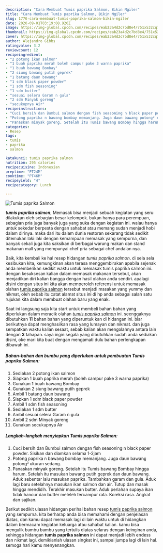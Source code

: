 ```yaml
---
description: "Cara Membuat Tumis paprika Salmon, Bikin Ngiler"
title: "Cara Membuat Tumis paprika Salmon, Bikin Ngiler"
slug: 1770-cara-membuat-tumis-paprika-salmon-bikin-ngiler
date: 2020-09-01T03:19:08.920Z
image: https://img-global.cpcdn.com/recipes/eab23a4d2c7bd8e4/751x532cq70/tumis-paprika-salmon-foto-resep-utama.jpg
thumbnail: https://img-global.cpcdn.com/recipes/eab23a4d2c7bd8e4/751x532cq70/tumis-paprika-salmon-foto-resep-utama.jpg
cover: https://img-global.cpcdn.com/recipes/eab23a4d2c7bd8e4/751x532cq70/tumis-paprika-salmon-foto-resep-utama.jpg
author: Alejandro Gibbs
ratingvalue: 3.2
reviewcount: 12
recipeingredient:
- "2 potong ikan salmon"
- "1 buah paprika merah boleh campur pake 3 warna paprika"
- "1 buah bawang Bombay"
- "2 siung bawang putih geprek"
- "1 batang daun bawang"
- "1 sdm black paper powder"
- "1 sdm fish seasoning"
- "1 sdm butter"
- "sesuai selera Garam n gula"
- "2 sdm Minyak goreng"
- "secukupnya Air"
recipeinstructions:
- "Cuci bersih dan Bumbui salmon dengan fish seasoning n black paper powder. Sisikan dan diamkan selama 1-2jam"
- "Potong paprika n bawang bombay memanjang. Juga daun bawang potong² ukuran sedang."
- "Panaskan minyak goreng. Setelah itu Tumis bawang Bombay hingga harum. Setelah itu masukan bawang putih geprek dan daun bawang. Aduk sebentar lalu masukan paprika. Tambahkan garam dan gula. Aduk lagi baru setelahnya masukan ikan salmon dan air. Tutup dan masak hingga mendidih. Terakhir masukan butter. Aduk perlahan supaya ikan tidak hancur dan butter meleleh tercampur rata. Koreksi rasa. Angkat dan sajikan."
categories:
- Resep
tags:
- tumis
- paprika
- salmon

katakunci: tumis paprika salmon 
nutrition: 295 calories
recipecuisine: Indonesian
preptime: "PT24M"
cooktime: "PT46M"
recipeyield: "4"
recipecategory: Lunch

---
```



![Tumis paprika Salmon](https://img-global.cpcdn.com/recipes/eab23a4d2c7bd8e4/751x532cq70/tumis-paprika-salmon-foto-resep-utama.jpg)

<b><i>tumis paprika salmon</i></b>, Memasak bisa menjadi sebuah kegiatan yang seru dilakukan oleh sebagian besar kelompok. bukan hanya para perempuan, sebagian pria juga banyak juga yang suka dengan kegiatan ini. walau hanya untuk sekedar berpesta dengan sahabat atau memang sudah menjadi hobi dalam dirinya. maka dari itu dalam dunia restoran sekarang tidak sedikit ditemukan laki laki dengan kemampuan memasak yang sempurna, dan banyak sekali juga kita saksikan di berbagai warung makan dan stand makanan mall yang mempunyai chef pria sebagai chef andalan nya.



Baik, kita kembali ke hal resep hidangan <i>tumis paprika salmon</i>. di sela sela kesibukan kita, kemungkinan akan terasa menggembirakan apabila sejenak anda memberikan sedikit waktu untuk memasak tumis paprika salmon ini. dengan kesuksesan kalian dalam memasak makanan tersebut, akan menjadikan diri kalian bangga dengan hasil olahan anda sendiri. apalagi disini dengan situs ini kita akan memperoleh referensi untuk memasak olahan <u>tumis paprika salmon</u> tersebut menjadi masakan yang yummy dan nikmat, oleh sebab itu catat alamat situs ini di hp anda sebagai salah satu rujukan kita dalam membuat olahan baru yang enak.


Saat ini langsung saja kita start untuk membeli bahan bahan yang diperlukan dalam meracik olahan <u><i>tumis paprika salmon</i></u> ini. seenggaknya dibutuhkan <b>11</b> bahan bahan yang diperuntuk kan di hidangan ini. biar berikutnya dapat menghasilkan rasa yang lumayan dan nikmat. dan juga sempatkan waktu kalian sesaat, sebab kalian akan mengolahnya antara lain dengan <b>3</b> tahapan. saya ingin segala yang dibutuhkan sudah anda sediakan disini, oke mari kita buat dengan mengamati dulu bahan perlengkapan dibawah ini.

<!--inarticleads1-->

##### Bahan-bahan dan bumbu yang diperlukan untuk pembuatan Tumis paprika Salmon:

1. Sediakan 2 potong ikan salmon
1. Siapkan 1 buah paprika merah (boleh campur pake 3 warna paprika)
1. Gunakan 1 buah bawang Bombay
1. Gunakan 2 siung bawang putih geprek
1. Ambil 1 batang daun bawang
1. Siapkan 1 sdm black paper powder
1. Ambil 1 sdm fish seasoning
1. Sediakan 1 sdm butter
1. Ambil sesuai selera Garam n gula
1. Ambil 2 sdm Minyak goreng
1. Gunakan secukupnya Air




<!--inarticleads2-->

##### Langkah-langkah menyiapkan Tumis paprika Salmon:

1. Cuci bersih dan Bumbui salmon dengan fish seasoning n black paper powder. Sisikan dan diamkan selama 1-2jam
1. Potong paprika n bawang bombay memanjang. Juga daun bawang potong² ukuran sedang.
1. Panaskan minyak goreng. Setelah itu Tumis bawang Bombay hingga harum. Setelah itu masukan bawang putih geprek dan daun bawang. Aduk sebentar lalu masukan paprika. Tambahkan garam dan gula. Aduk lagi baru setelahnya masukan ikan salmon dan air. Tutup dan masak hingga mendidih. Terakhir masukan butter. Aduk perlahan supaya ikan tidak hancur dan butter meleleh tercampur rata. Koreksi rasa. Angkat dan sajikan.




Berikut sedikit ulasan hidangan perihal bahan resep <u>tumis paprika salmon</u> yang sempurna. kita berharap anda bisa memahami dengan penjelasan diatas, dan kamu dapat memasak lagi di lain waktu untuk di hidangkan dalam bermacam kegiatan keluarga atau sahabat kalian. kamu bisa mengulik bumbu bumbu yang tertulis diatas selaras dengan keinginan anda, sehingga hidangan <b>tumis paprika salmon</b> ini dapat menjadi lebih endess dan nikmat lagi. demikianlah ulasan singkat ini, sampai jumpa lagi di lain hal. semoga hari kamu menyenangkan.

